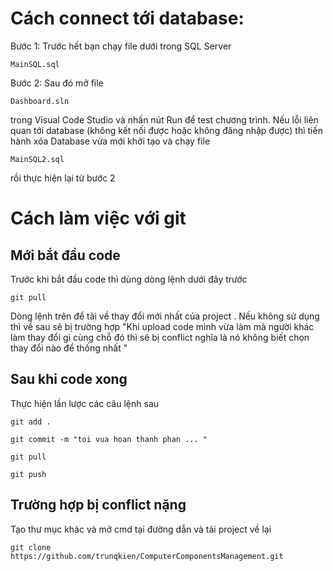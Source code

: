 # Cách connect tới database:
Bước 1: Trước hết bạn chạy file dưới trong SQL Server
```
MainSQL.sql
```
Bước 2: Sau đó mở file
```
Dashboard.sln
```
trong Visual Code Studio và nhấn nút Run để test chương trình. Nếu lỗi liên quan tới database (không kết nối được hoặc không đăng nhập được) thì tiến hành xóa Database vừa mới khởi tạo và chạy file
```
MainSQL2.sql
```
rồi thực hiện lại từ bước 2
# Cách làm việc với git
## Mới bắt đầu code
Trước khi bắt đầu code thì dùng dòng lệnh dưới đây trước
```
git pull
```
Dòng lệnh trên để tải về thay đổi mới nhất của project . Nếu không sử dụng thì về sau sẽ bị trường hợp "Khi upload code mình vừa làm mà người khác làm thay đổi gì cùng chỗ đó thì sẽ bị conflict nghĩa là nó không biết chọn thay đổi nào để thống nhất "


## Sau khi code xong
Thực hiện lần lược các câu lệnh sau 
```
git add .
```
```
git commit -m "toi vua hoan thanh phan ... "
```
```
git pull 
```
```
git push 
```


## Trường hợp bị conflict nặng 
Tạo thư mục khác và mở cmd tại đường dẫn và tải project về lại

```
git clone https://github.com/trunqkien/ComputerComponentsManagement.git
```
